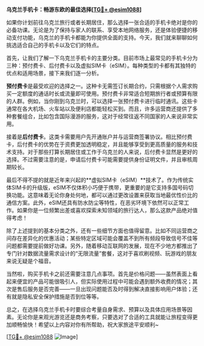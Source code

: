 **乌克兰手机卡：畅游东欧的最佳选择[[TG💪+ @esim1088](https://t.me/s/esim1088)]**

如果你计划前往乌克兰旅行或者长期居住，那么选择一张合适的手机卡绝对是你的必备功课。无论是为了保持与家人的联系、享受本地网络服务，还是体验便捷的移动支付功能，乌克兰的手机卡都能为你提供全面的支持。今天，我们就来聊聊如何挑选适合自己的手机卡以及它们的特点。

首先，让我们了解一下乌克兰手机卡的主要分类。目前市场上最常见的手机卡分为三种：预付费卡、后付费卡以及虚拟SIM卡（eSIM）。每种类型的卡都有其独特的优点和适用场景，接下来我们逐一分析。

**预付费卡**是最受欢迎的选择之一。这种卡无需签订长期合约，只需根据个人需求购买一定额度的通话时长或流量即可使用。预付费卡非常适合短期旅行者或预算有限的人群。例如，当你刚到乌克兰时，可以选择一张预付费卡进行临时通讯。这些卡通常在各大机场、火车站以及便利店都能轻松买到。而且，许多运营商还提供了多种套餐组合，比如包含国际漫游的服务，这对于经常往返不同国家的人来说非常实用。

接着是**后付费卡**。这类卡需要用户先开通账户并与运营商签署协议。相比预付费卡，后付费卡的优势在于资费更加透明稳定，并且能够享受到更高质量的服务和技术支持。对于那些打算长期居住或工作于乌克兰的人来说，后付费卡显然是更好的选择。不过需要注意的是，申请后付费卡可能需要提供身份证明文件，并且审核周期较长。

最后不得不提的就是近年来兴起的**虚拟SIM卡（eSIM）**技术了。作为传统实体SIM卡的升级版，eSIM不仅体积小巧便于携带，更重要的是它支持多国号码切换功能。这意味着无论你身处何地，都可以通过更改设置来获取当地最优性价比的通信方案。此外，eSIM还具有防水防尘等特性，在恶劣环境下依然可以正常工作。如果你是一位频繁出差或喜欢探索未知领域的旅行达人，那么这款产品绝对值得考虑！

除了上述提到的基本分类之外，还有一些细节方面也值得留意。比如不同运营商之间存在差异化的优惠活动；某些特定区域可能会覆盖不到所有频段导致信号不佳等问题都需要提前做好功课。另外，随着移动互联网的发展，现在不少地方都推出了专门针对数据流量需求设计的“无限流量”套餐，这对于喜欢刷视频、玩游戏的朋友来说无疑是个福音。

当然啦，购买手机卡之前还需要注意几点事项。首先是价格问题——虽然表面上看起来便宜的产品可能很吸引人，但实际使用过程中可能会遇到额外收费的情况；其次是售后服务是否完善——一旦出现问题能否及时得到解决直接影响用户体验；还有就是隐私安全保护措施是否到位等等。

总之，在选择乌克兰手机卡时要综合考量自身需求、预算以及具体应用场景等因素。无论你是来观光游览还是商务考察，只要选对了合适的工具就能让旅程变得更加顺畅愉快！希望以上内容对你有所帮助，祝大家旅途平安顺利~ 

[[TG💪+ @esim1088](https://t.me/s/esim1088) ![Image](https://i.postimg.cc/4NQfJmqS/Snipaste-2025-05-13-00-14-12.png)]